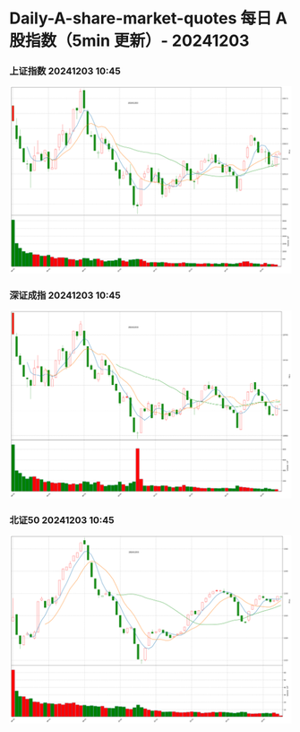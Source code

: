 
# Daily-A-share-market-quotes 每日 A 股指数（5min 更新）- 20241203

### 上证指数 20241203 10:45
![](./fig/2024/12/20241203-sh000001.png)

### 深证成指 20241203 10:45
![](./fig/2024/12/20241203-sz399001.png)

### 北证50 20241203 10:45
![](./fig/2024/12/20241203-bj899050.png)

